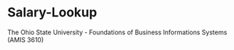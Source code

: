 # Salary-Lookup
The Ohio State University - Foundations of Business Informations Systems (AMIS 3610)